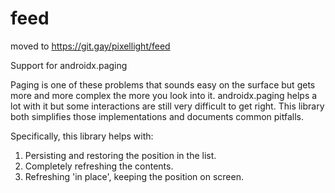 # feed

moved to https://git.gay/pixellight/feed

Support for androidx.paging

Paging is one of these problems that sounds easy on the surface but gets more
and more complex the more you look into it. androidx.paging helps a lot with it
but some interactions are still very difficult to get right. This library both
simplifies those implementations and documents common pitfalls.

Specifically, this library helps with:
1. Persisting and restoring the position in the list.
2. Completely refreshing the contents.
3. Refreshing 'in place', keeping the position on screen.
